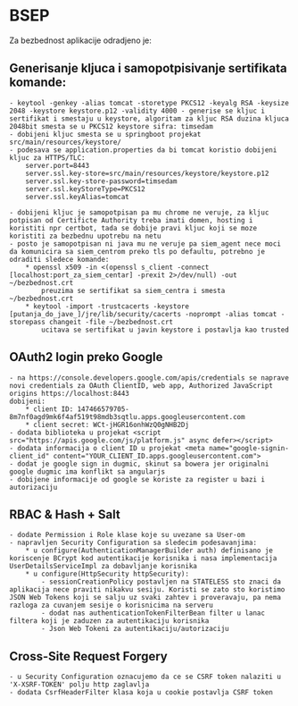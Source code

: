 # BSEP
Za bezbednost aplikacije odradjeno je:

## Generisanje kljuca i samopotpisivanje sertifikata komande:
	- keytool -genkey -alias tomcat -storetype PKCS12 -keyalg RSA -keysize 2048 -keystore keystore.p12 -validity 4000 - generise se kljuc i sertifikat i smestaju u keystore, algoritam za kljuc RSA duzina kljuca 2048bit smesta se u PKCS12 keystore sifra: timsedam
	- dobijeni kljuc smesta se u springboot projekat src/main/resources/keystore/
	- podesava se application.properties da bi tomcat koristio dobijeni kljuc za HTTPS/TLC:
		server.port=8443
		server.ssl.key-store=src/main/resources/keystore/keystore.p12
		server.ssl.key-store-password=timsedam
		server.ssl.keyStoreType=PKCS12
		server.ssl.keyAlias=tomcat

	- dobijeni kljuc je samopotpisan pa mu chrome ne veruje, za kljuc potpisan od Certificte Authority treba imati domen, hosting i koristiti npr certbot, tada se dobije pravi kljuc koji se moze koristiti za bezbednu upotrebu na netu
	- posto je samopotpisan ni java mu ne veruje pa siem_agent nece moci da komunicira sa siem_centrom preko tls po defaultu, potrebno je odraditi sledece komande:
		* openssl x509 -in <(openssl s_client -connect [localhost:port_za_siem_centar] -prexit 2>/dev/null) -out ~/bezbednost.crt
			preuzima se sertifikat sa siem_centra i smesta ~/bezbednost.crt
		* keytool -import -trustcacerts -keystore [putanja_do_jave_]/jre/lib/security/cacerts -noprompt -alias tomcat -storepass changeit -file ~/bezbednost.crt
			ucitava se sertifikat u javin keystore i postavlja kao trusted

## OAuth2 login preko Google
	- na https://console.developers.google.com/apis/credentials se naprave novi credentials za OAuth ClientID, web app, Authorized JavaScript origins https://localhost:8443
	dobijeni: 
		* client ID: 147466579705-8m7nf0agd9mk6f4af519t98mdb3sqtlu.apps.googleusercontent.com
		* client secret: WCt-jHGR16onhWzQ0gNHB2Dj
	- dodata biblioteka u projekat <script src="https://apis.google.com/js/platform.js" async defer></script>
	- dodata informacija o client ID u projekat <meta name="google-signin-client_id" content="YOUR_CLIENT_ID.apps.googleusercontent.com">
	- dodat je google sign in dugmic, skinut sa bowera jer originalni google dugmic ima konflikt sa angularjs
	- dobijene informacije od google se koriste za register u bazi i autorizaciju

## RBAC & Hash + Salt
	- dodate Permission i Role klase koje su uvezane sa User-om
	- napravljen Security Configuration sa sledecim podesavanjima:
		* u configure(AuthenticationManagerBuilder auth) definisano je koriscenje BCrypt kod autentikacije korisnika i nasa implementacija UserDetailsServiceImpl za dobavljanje korisnika
		* u configure(HttpSecurity httpSecurity):
			- sessionCreationPolicy postavljen na STATELESS sto znaci da aplikacija nece praviti nikakvu sesiju. Koristi se zato sto koristimo JSON Web Tokens koji se salju uz svaki zahtev i proveravaju, pa nema razloga za cuvanjem sesije o korisnicima na serveru
			- dodat nas authenticationTokenFilterBean filter u lanac filtera koji je zaduzen za autentikaciju korisnika
			- Json Web Tokeni za autentikaciju/autorizaciju

## Cross-Site Request Forgery
	- u Security Configuration oznacujemo da ce se CSRF token nalaziti u 'X-XSRF-TOKEN' polju http zaglavlja
	- dodata CsrfHeaderFilter klasa koja u cookie postavlja CSRF token
